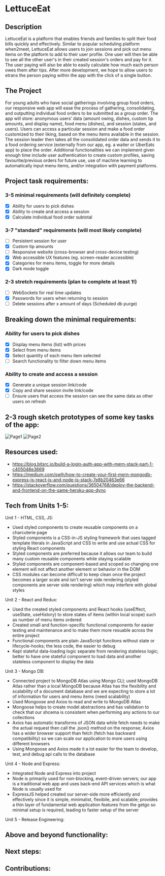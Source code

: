 # LettuceEat

## Description
LettuceEat is a platform that enables friends and families to split their food bills quickly and effectively. Similar to popular scheduling platform when2meet, LettuceEat allows users to join sessions and pick out menu items on the platform to add to their user profile. One user will then be able to see all the other user's in their created session's orders and pay for it. The user paying will also be able to easily calculate how much each person owes them after tips. After more development, we hope to allow users to etrans the person paying within the app with the click of a single button.

## The Project
	
For young adults who have social gatherings involving group food orders, our responsive web app will ease the process of gathering, consolidating, and outputting individual food orders to be submitted as a group order. The app will store: anonymous users’ data (amount owing, dishes, custom tip amounts, and display name), food menu (dishes), and session (states, and users). Users can access a particular session and make a food order customized to their liking, based on the menu items available in the session. The session leader then takes all the consolidated order data and sends it to a food ordering service (externally from our app, eg. a waiter or UberEats app) to place the order. Additional functionalities we can implement given enough time include user authentication to create custom profiles, saving favourite/previous orders for future use, use of machine learning to automatically input menu items, and/or integration with payment platforms. 

## Project task requirements:
### 3-5 minimal requirements (will definitely complete)
- [x] Ability for users to pick dishes
- [x] Ability to create and access a session
- [x] Calculate individual food order subtotal
### 3-7 "standard" requirements (will most likely complete)
- [ ] Persistent session for user
- [x] Custom tip amounts 
- [ ] Responsive website (cross-browser and cross-device testing) 
- [x] Web accessible UX features (eg. screen-reader accessible) 
- [x] Categories for menu items, toggle for more details
- [x] Dark mode toggle
### 2-3 stretch requirements (plan to complete at least 1!)
- [ ] WebSockets for real time updates
- [x] Passwords for users when returning to session
- [ ] Delete sessions after x amount of days (Scheduled db purge)

## Breaking down the minimal requirements:
### Ability for users to pick dishes
- [x] Display menu items (list) with prices
- [x] Select from menu items 
- [x] Select quantity of each menu item selected
- [ ] Search functionality to filter down menu items
### Ability to create and access a session
- [x] Generate a unique session link/code
- [x] Copy and share session invite link/code
- [ ] Ensure users that access the session can see the same data as other users on refresh

## 2-3 rough sketch prototypes of some key tasks of the app:
![Page1](https://user-images.githubusercontent.com/47487758/119433880-f3d2e600-bccb-11eb-8fde-30dba851e636.png)
![Page2](https://user-images.githubusercontent.com/47487758/119433882-f59ca980-bccb-11eb-9dc6-4926c90f228c.png)

## Resources used:
- https://blog.bitsrc.io/build-a-login-auth-app-with-mern-stack-part-1-c405048e3669
- https://medium.com/swlh/how-to-create-your-first-mern-mongodb-express-js-react-js-and-node-js-stack-7e8b20463e66
- https://stackoverflow.com/questions/36504768/deploy-the-backend-and-frontend-on-the-same-heroku-app-dyno

## Tech from Units 1-5:
Unit 1 - HTML, CSS, JS:
- Used styled components to create reusable components on a charcuterie page
- Styled components is a CSS-in-JS styling framework that uses tagged template literals in JavaScript and CSS to write and use actual CSS for styling React components
- Styled components are preferred because it allows our team to build many custom reusable components while staying scalable
- Styled components are component-based and scoped so changing one element will not affect another element or behavior in the DOM
- CSS modules can become difficult to keep clean once the project becomes a larger scale and isn't server side rendering (styled components are server side rendering) which may interfere with global styles

Unit 2 - React and Redux:
- Used the created styled components and React hooks (useEffect, useState, useHistory) to store states of items (within local scope) such as number of menu items ordered
- Created small and function-specific functional components for easier testing and maintenance and to make them more resuable across the entire project
- Functional components are plain JavaScript functions without state or lifecycle-hooks; the less code, the easier to debug
- Kept stateful data-loading logic separate from rendering stateless logic; better to have one stateful component to load data and another stateless component to display the data

Unit 3 - Mongo DB:
- Connected project to MongoDB Atlas using Mongo CLI; used MongoDB Atlas rather than a local MongoDB because Atlas has the flexibility and scalability of a document database and we are expecting to store a lot of information for users and menu items (need scalability)
- Used Mongoose and Axios to read and write to MongoDB Atlas
- Mongoose helps to create model abstractions and has validation to check that our shcema is consistent when performing any actions to our collections
- Axios has automatic transforms of JSON data while fetch needs to make the actual request then call the .json() method on the response; Axios has a wider browser support than fetch (fetch has backward compatibility) so we can scale our application to more users using different browsers
- Using Mongoose and Axios made it a lot easier for the team to develop, test, and debug api calls to the database

Unit 4 - Node and Express:
- Integrated Node and Express into project
- Node is primarily used for non-blocking, event-driven servers; our app is a traditional web app and uses back-end API services which is what Node is usually used for
- ExpressJS helped created our server-side more efficiently and effectively since it is simple, minimalist, flexibile, and scalable; provides a thin layer of fundamental web application features from the getgo so minimal setup is required, leading to faster setup of the server

Unit 5 - Release Engineering:

## Above and beyond functionality:

## Next steps:

## Contributions:
